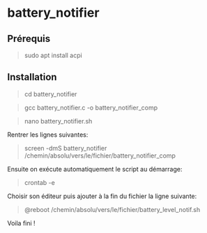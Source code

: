 # battery_notifier

## Prérequis
> sudo apt install acpi

## Installation
> cd battery_notifier

> gcc battery_notifier.c -o battery_notifier_comp

> nano battery_notifier.sh

Rentrer les lignes suivantes:
> screen -dmS battery_notifier /chemin/absolu/vers/le/fichier/battery_notifier_comp

Ensuite on exécute automatiquement le script au démarrage:
> crontab -e

Choisir son éditeur puis ajouter à la fin du fichier la ligne suivante:
>@reboot /chemin/absolu/vers/le/fichier/battery_level_notif.sh

Voila fini !
